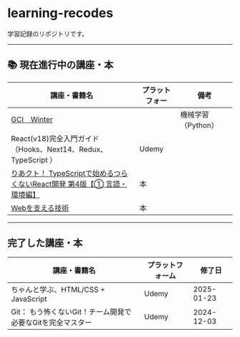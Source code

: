 # learning-recodes


学習記録のリポジトリです。

---

## 📚 **現在進行中の講座・本**

| 講座・書籍名 | プラットフォー  | 備考 |
|--------|----------------|------|
| [GCI　Winter](https://gci2.t.u-tokyo.ac.jp/archives/course/gci-2024-winter) |  | 機械学習（Python）|
| React(v18)完全入門ガイド（Hooks、Next14、Redux、TypeScript ） | Udemy |   |
| [りあクト！ TypeScriptで始めるつらくないReact開発 第4版【① 言語・環境編】](https://booth.pm/ja/items/2368045) | 本 | |
| [Webを支える技術](https://www.amazon.co.jp/Web%E3%82%92%E6%94%AF%E3%81%88%E3%82%8B%E6%8A%80%E8%A1%93-HTTP%EF%BC%8CURI%EF%BC%8CHTML%EF%BC%8C%E3%81%9D%E3%81%97%E3%81%A6REST-WEB-PRESS-plus-ebook/dp/B07JK7FZH2) | 本 | |

---

##  **完了した講座・本**

| 講座・書籍名 | プラットフォーム | 修了日 |
|--------|----------------|--------|
| ちゃんと学ぶ、HTML/CSS + JavaScript | Udemy | 2025-01-23 |
| Git： もう怖くないGit！チーム開発で必要なGitを完全マスター | Udemy | 2024-12-03 |

